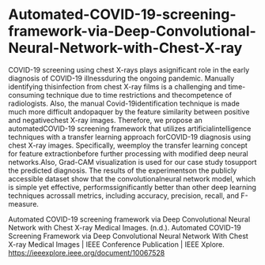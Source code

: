 # Automated-COVID-19-screening-framework-via-Deep-Convolutional-Neural-Network-with-Chest-X-ray
COVID-19 screening using chest X-rays plays asignificant role in the early diagnosis of COVID-19 illnessduring the ongoing pandemic. Manually identifying thisinfection from chest X-ray films is a challenging and time-consuming technique due to time restrictions and thecompetence of radiologists. Also, the manual Covid-19identification technique is made much more difficult andopaquer by the feature similarity between positive and negativechest X-ray images. Therefore, we propose an automatedCOVID-19 screening framework that utilizes artificialintelligence techniques with a transfer learning approach forCOVID-19 diagnosis using chest X-ray images. Specifically, weemploy the transfer learning concept for feature extractionbefore further processing with modified deep neural networks.Also, Grad-CAM visualization is used for our case study tosupport the predicted diagnosis. The results of the experimentson the publicly accessible dataset show that the convolutionalneural network model, which is simple yet effective, performssignificantly better than other deep learning techniques acrossall metrics, including accuracy, precision, recall, and F-measure. 

Automated COVID-19 screening framework via Deep Convolutional Neural Network with Chest X-ray Medical Images. (n.d.). Automated COVID-19 Screening Framework via Deep Convolutional Neural Network With Chest X-ray Medical Images | IEEE Conference Publication | IEEE Xplore. https://ieeexplore.ieee.org/document/10067528
